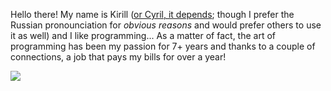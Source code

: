 Hello there! My name is Kirill ([or Cyril, it depends](https://en.wikipedia.org/wiki/Cyril); though I prefer the Russian pronounciation for _obvious reasons_ and would prefer others to use it as well) and I like programming... As a matter of fact, the art of programming has been my passion for 7+ years and thanks to a couple of connections, a job that pays my bills for over a year!  

![](about/evogif.gif)  
